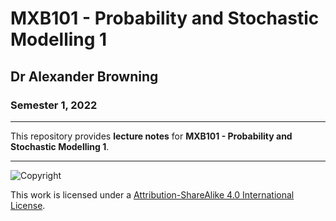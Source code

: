 # MXB101 - Probability and Stochastic Modelling 1

## Dr Alexander Browning

### Semester 1, 2022

---

This repository provides **lecture notes** for **MXB101 - Probability and Stochastic Modelling 1**.

---

![Copyright](https://licensebuttons.net/l/by-nc-sa/4.0/88x31.png)

This work is licensed under a [Attribution-ShareAlike 4.0 International License](http://creativecommons.org/licenses/by-nc-sa/4.0/).
